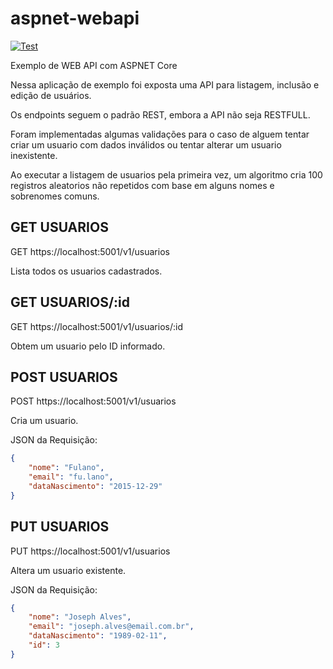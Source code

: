 # aspnet-webapi

[![Test](https://github.com/baiacfabio/aspnet-webapi/actions/workflows/main.yml/badge.svg?branch=main)](https://github.com/baiacfabio/aspnet-webapi/actions/workflows/main.yml)

Exemplo de WEB API com ASPNET Core

Nessa aplicação de exemplo foi exposta uma API para listagem, inclusão e edição de usuários.

Os endpoints seguem o padrão REST, embora a API não seja RESTFULL.

Foram implementadas algumas validações para o caso de alguem tentar criar um usuario com dados inválidos ou tentar alterar um usuario inexistente.

Ao executar a listagem de usuarios pela primeira vez, um algoritmo cria 100 registros aleatorios não repetidos com base em alguns nomes e sobrenomes comuns.


## GET USUARIOS
GET https://localhost:5001/v1/usuarios

Lista todos os usuarios cadastrados.


## GET USUARIOS/:id
GET https://localhost:5001/v1/usuarios/:id

Obtem um usuario pelo ID informado.


## POST USUARIOS
POST https://localhost:5001/v1/usuarios

Cria um usuario.

JSON da Requisição:
```json
{
    "nome": "Fulano",
    "email": "fu.lano",
    "dataNascimento": "2015-12-29"
}
```


## PUT USUARIOS
PUT https://localhost:5001/v1/usuarios

Altera um usuario existente.

JSON da Requisição:
```json
{
    "nome": "Joseph Alves",
    "email": "joseph.alves@email.com.br",
    "dataNascimento": "1989-02-11",
    "id": 3
}
```
